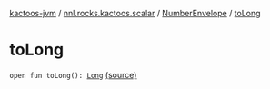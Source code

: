 [kactoos-jvm](../../index.md) / [nnl.rocks.kactoos.scalar](../index.md) / [NumberEnvelope](index.md) / [toLong](.)

# toLong

`open fun toLong(): `[`Long`](https://kotlinlang.org/api/latest/jvm/stdlib/kotlin/-long/index.html) [(source)](https://github.com/neonailol/kactoos/blob/master/kactoos-jvm/src/main/kotlin/nnl/rocks/kactoos/scalar/NumberEnvelope.kt#L31)